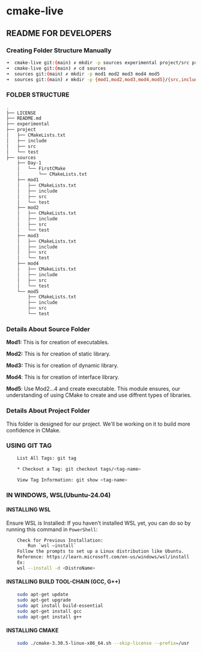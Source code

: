 # cmake-live

## README FOR DEVELOPERS

### Creating Folder Structure Manually

```sh
➜  cmake-live git:(main) ✗ mkdir -p sources experimental project/src project/include project/test 
➜  cmake-live git:(main) ✗ cd sources 
➜  sources git:(main) ✗ mkdir -p mod1 mod2 mod3 mod4 mod5
➜  sources git:(main) ✗ mkdir -p {mod1,mod2,mod3,mod4,mod5}/{src,include,test}

```

### FOLDER STRUCTURE

```sh
.
├── LICENSE
├── README.md
├── experimental
├── project
│   ├── CMakeLists.txt
│   ├── include
│   ├── src
│   └── test
├── sources
    ├── Day-1
    │   └── FirstCMake
    │       └── CMakeLists.txt
    ├── mod1
    │   ├── CMakeLists.txt
    │   ├── include
    │   ├── src
    │   └── test
    ├── mod2
    │   ├── CMakeLists.txt
    │   ├── include
    │   ├── src
    │   └── test
    ├── mod3
    │   ├── CMakeLists.txt
    │   ├── include
    │   ├── src
    │   └── test
    ├── mod4
    │   ├── CMakeLists.txt
    │   ├── include
    │   ├── src
    │   └── test
    └── mod5
        ├── CMakeLists.txt
        ├── include
        ├── src
        └── test
```

### Details About Source Folder

**Mod1:** This is for creation of executables.

**Mod2:** This is for creation of static library.

**Mod3:** This is for creation of dynamic library.

**Mod4**: This is for creation of interface library.

**Mod5**: Use Mod2...4 and create executable. This module ensures, our understanding of using CMake to create and use diffrent types of libraries.

### Details About Project Folder

This folder is designed for our project. We'll be working on it to build more confidence in CMake.

### USING GIT TAG

```sh
    List All Tags: git tag

    * Checkout a Tag: git checkout tags/<tag-name>

    View Tag Information: git show <tag-name>
```

### IN WINDOWS, WSL(Ubuntu-24.04)

#### INSTALLING WSL

Ensure WSL is Installed:
If you haven’t installed WSL yet, you can do so by running this command in `PowerShell`: 

```sh
    Check for Previous Installation:
        Run `wsl —install`
    Follow the prompts to set up a Linux distribution like Ubuntu.
    Reference: https://learn.microsoft.com/en-us/windows/wsl/install
    Ex:
    wsl --install -d <DistroName>
```



#### INSTALLING BUILD TOOL-CHAIN (GCC, G++)

```sh
    sudo apt-get update
    sudo apt-get upgrade
    sudo apt install build-essential
    sudo apt-get install gcc
    sudo apt-get install g++
```

#### INSTALLING CMAKE

```sh
    sudo ./cmake-3.30.5-linux-x86_64.sh --skip-license --prefix=/usr
```
